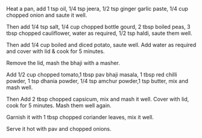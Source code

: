 Heat a pan, add 1 tsp oil, 1/4 tsp jeera, 1/2 tsp ginger garlic paste, 1/4 cup chopped onion and saute it well.

Then add 1/4 tsp salt, 1/4 cup chopped bottle gourd, 2 tbsp boiled peas, 3 tbsp chopped cauliflower, water as required, 1/2 tsp haldi, saute them well.

Then add 1/4 cup boiled and diced potato, saute well. Add water as required and cover with lid & cook for 5 minutes.

Remove the lid, mash the bhaji with a masher.

Add 1/2 cup chopped tomato,1 tbsp pav bhaji masala, 1 tbsp red chilli powder, 1 tsp dhania powder, 1/4 tsp amchur powder,1 tsp butter, mix and mash well.

Then Add 2 tbsp chopped capsicum, mix and mash it well. Cover with lid, cook for 5 minutes. Mash them well again.

Garnish it with 1 tbsp chopped coriander leaves, mix it well.

Serve it hot with pav and chopped onions.